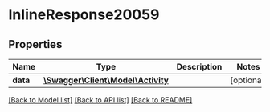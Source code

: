 # InlineResponse20059

## Properties
Name | Type | Description | Notes
------------ | ------------- | ------------- | -------------
**data** | [**\Swagger\Client\Model\Activity**](Activity.md) |  | [optional] 

[[Back to Model list]](../../README.md#documentation-for-models) [[Back to API list]](../../README.md#documentation-for-api-endpoints) [[Back to README]](../../README.md)

